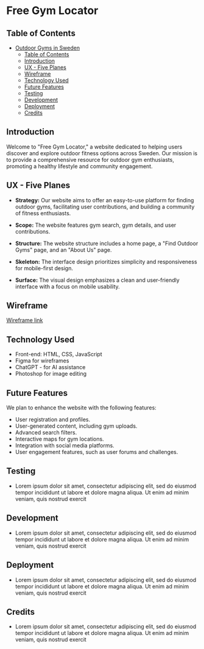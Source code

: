 # Free Gym Locator

## Table of Contents

- [Outdoor Gyms in Sweden](#free-gym-locator)
  - [Table of Contents](#table-of-contents)
  - [Introduction](#introduction)
  - [UX - Five Planes](#ux---five-planes)
  - [Wireframe](#wireframe)
  - [Technology Used](#technology-used)
  - [Future Features](#future-features)
  - [Testing](#testing)
  - [Development](#development)
  - [Deployment](#deployment)
  - [Credits](#credits)

## Introduction

Welcome to "Free Gym Locator," a website dedicated to helping users discover and explore outdoor fitness options across Sweden. Our mission is to provide a comprehensive resource for outdoor gym enthusiasts, promoting a healthy lifestyle and community engagement.

## UX - Five Planes

- **Strategy:** Our website aims to offer an easy-to-use platform for finding outdoor gyms, facilitating user contributions, and building a community of fitness enthusiasts.

- **Scope:** The website features gym search, gym details, and user contributions.

- **Structure:** The website structure includes a home page, a "Find Outdoor Gyms" page, and an "About Us" page.

- **Skeleton:** The interface design prioritizes simplicity and responsiveness for mobile-first design.

- **Surface:** The visual design emphasizes a clean and user-friendly interface with a focus on mobile usability.

## Wireframe

[Wireframe link](assets/Untitled_figma.png)

## Technology Used

- Front-end: HTML, CSS, JavaScript
- Figma for wireframes
- ChatGPT - for AI assistance
- Photoshop for image editing

## Future Features

We plan to enhance the website with the following features:

- User registration and profiles.
- User-generated content, including gym uploads.
- Advanced search filters.
- Interactive maps for gym locations.
- Integration with social media platforms.
- User engagement features, such as user forums and challenges.

## Testing

- Lorem ipsum dolor sit amet, consectetur adipiscing elit, sed do eiusmod tempor incididunt ut labore et dolore magna aliqua. Ut enim ad minim veniam, quis nostrud exercit

## Development

- Lorem ipsum dolor sit amet, consectetur adipiscing elit, sed do eiusmod tempor incididunt ut labore et dolore magna aliqua. Ut enim ad minim veniam, quis nostrud exercit

## Deployment

- Lorem ipsum dolor sit amet, consectetur adipiscing elit, sed do eiusmod tempor incididunt ut labore et dolore magna aliqua. Ut enim ad minim veniam, quis nostrud exercit

## Credits

- Lorem ipsum dolor sit amet, consectetur adipiscing elit, sed do eiusmod tempor incididunt ut labore et dolore magna aliqua. Ut enim ad minim veniam, quis nostrud exercit
